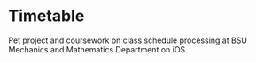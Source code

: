 # Timetable

Pet project and coursework on class schedule processing at BSU Mechanics and Mathematics Department on iOS.  
